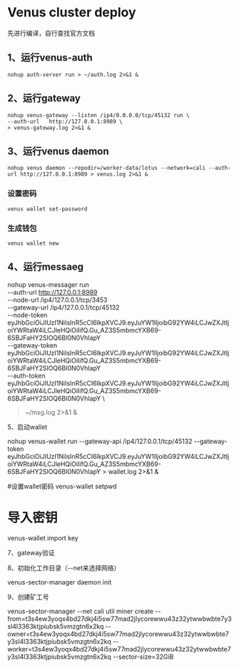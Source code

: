 # Venus cluster deploy
先进行编译，自行查找官方文档
## 1、运行venus-auth
`nohup auth-server run > ~/auth.log 2>&1 &`

## 2、运行gateway
```
nohup venus-gateway --listen /ip4/0.0.0.0/tcp/45132 run \
--auth-url   http://127.0.0.1:8989 \
> venus-gateway.log 2>&1 &
```

## 3、运行venus   daemon
```
nohup venus daemon --repodir=/worker-data/lotus --network=cali --auth-url http://127.0.0.1:8989 > venus.log 2>&1 &
```
### 设置密码
```
venus wallet set-password
```
### 生成钱包
```
venus wallet new
```
## 4、运行messaeg

nohup venus-messager run \
--auth-url http://127.0.0.1:8989 \
--node-url /ip4/127.0.0.1/tcp/3453 \
--gateway-url /ip4/127.0.0.1/tcp/45132 \
--node-token eyJhbGciOiJIUzI1NiIsInR5cCI6IkpXVCJ9.eyJuYW1lIjoibG92YW4iLCJwZXJtIjoiYWRtaW4iLCJleHQiOiIifQ.Gu_AZ3S5mbmcYXB69-6SBJFaHY2SlOQ6BI0N0VhIapY \
--gateway-token eyJhbGciOiJIUzI1NiIsInR5cCI6IkpXVCJ9.eyJuYW1lIjoibG92YW4iLCJwZXJtIjoiYWRtaW4iLCJleHQiOiIifQ.Gu_AZ3S5mbmcYXB69-6SBJFaHY2SlOQ6BI0N0VhIapY \
--auth-token  eyJhbGciOiJIUzI1NiIsInR5cCI6IkpXVCJ9.eyJuYW1lIjoibG92YW4iLCJwZXJtIjoiYWRtaW4iLCJleHQiOiIifQ.Gu_AZ3S5mbmcYXB69-6SBJFaHY2SlOQ6BI0N0VhIapY \
> ~/msg.log 2>&1 &

5、启动wallet

nohup venus-wallet run --gateway-api /ip4/127.0.0.1/tcp/45132 --gateway-token eyJhbGciOiJIUzI1NiIsInR5cCI6IkpXVCJ9.eyJuYW1lIjoibG92YW4iLCJwZXJtIjoiYWRtaW4iLCJleHQiOiIifQ.Gu_AZ3S5mbmcYXB69-6SBJFaHY2SlOQ6BI0N0VhIapY > wallet.log 2>&1 &



#设置wallet密码
venus-wallet setpwd

# 导入密钥
venus-wallet import key

7、gateway验证



8、初始化工作目录（--net来选择网络）

venus-sector-manager daemon init



9、创建矿工号

venus-sector-manager --net cali util miner create --from=t3s4ew3yoqx4bd27dkj4i5sw77mad2jlycorewwu43z32ytwwbwbte7y3sl4l3363ktjpiubsk5vmzgtn6x2kq  --owner=t3s4ew3yoqx4bd27dkj4i5sw77mad2jlycorewwu43z32ytwwbwbte7y3sl4l3363ktjpiubsk5vmzgtn6x2kq  --worker=t3s4ew3yoqx4bd27dkj4i5sw77mad2jlycorewwu43z32ytwwbwbte7y3sl4l3363ktjpiubsk5vmzgtn6x2kq  --sector-size=32GiB


